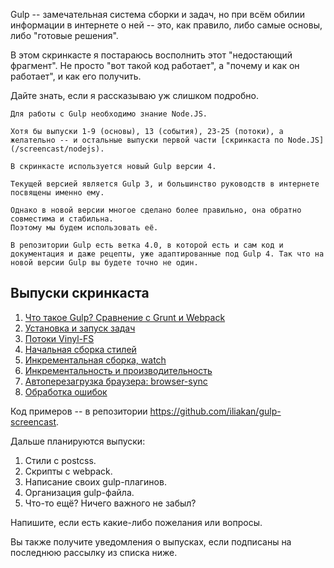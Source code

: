 
Gulp -- замечательная система сборки и задач, 
но при всём обилии информации в интернете о ней -- это, как правило, либо самые основы, либо "готовые решения".

В этом скринкасте я постараюсь восполнить этот "недостающий фрагмент". Не просто "вот такой код работает", а "почему и как он работает", и как его получить.

Дайте знать, если я рассказываю уж слишком подробно.
  
  
```warn header="Node.JS"
Для работы с Gulp необходимо знание Node.JS.

Хотя бы выпуски 1-9 (основы), 13 (события), 23-25 (потоки), а желательно -- и остальные выпуски первой части [скринкаста по Node.JS](/screencast/nodejs).
```

```smart header="Gulp 4"
В скринкасте используется новый Gulp версии 4. 

Текущей версией является Gulp 3, и большинство руководств в интернете посвящены именно ему.

Однако в новой версии многое сделано более правильно, она обратно совместима и стабильна. 
Поэтому мы будем использовать её. 

В репозитории Gulp есть ветка 4.0, в которой есть и сам код и документация и даже рецепты, уже адаптированные под Gulp 4. Так что на новой версии Gulp вы будете точно не один.
```

## Выпуски скринкаста

  
<div class="lessons-list lessons-list_screencast">
<ol class="lessons-list__lessons">
<li class="lessons-list__lesson" data-mnemo="01-what-is-gulp"><a href="#" data-video-id="uPk6lQoTThE">Что такое Gulp? Сравнение с Grunt и Webpack</a></li>
<li class="lessons-list__lesson" data-mnemo="02-basics"><a href="#" data-video-id="xptUdO3GuG8">Установка и запуск задач</a></li>
<li class="lessons-list__lesson" data-mnemo="03-vinyl"><a href="#" data-video-id="NBdKplKl_3Q">Потоки Vinyl-FS</a></li>
<li class="lessons-list__lesson" data-mnemo="04-stylus"><a href="#" data-video-id="_BFWG82mMkw">Начальная сборка стилей</a></li>
<li class="lessons-list__lesson" data-mnemo="05-watch"><a href="#" data-video-id="jocvHauHcA4">Инкрементальная сборка, watch</a></li>
<li class="lessons-list__lesson" data-mnemo="06-watch-perf"><a href="#" data-video-id="Dhrhoe6fFD0">Инкрементальность и производительность</a></li>
<li class="lessons-list__lesson" data-mnemo="07-browsersync"><a href="#" data-video-id="oiMJNIG-yvg">Автоперезагрузка браузера: browser-sync</a></li>
<li class="lessons-list__lesson" data-mnemo="08-errors"><a href="#" data-video-id="otkXzef2wQY">Обработка ошибок</a></li>
</ol>
</div>
 
Код примеров -- в репозитории <https://github.com/iliakan/gulp-screencast>.
 
Дальше планируются выпуски:

1. Стили с postcss.
2. Скрипты с webpack.
3. Написание своих gulp-плагинов.
4. Организация gulp-файла.
5. Что-то ещё? Ничего важного не забыл?

Напишите, если есть какие-либо пожелания или вопросы.

Вы также получите уведомления о выпусках, если подписаны на последнюю рассылку из списка ниже.

